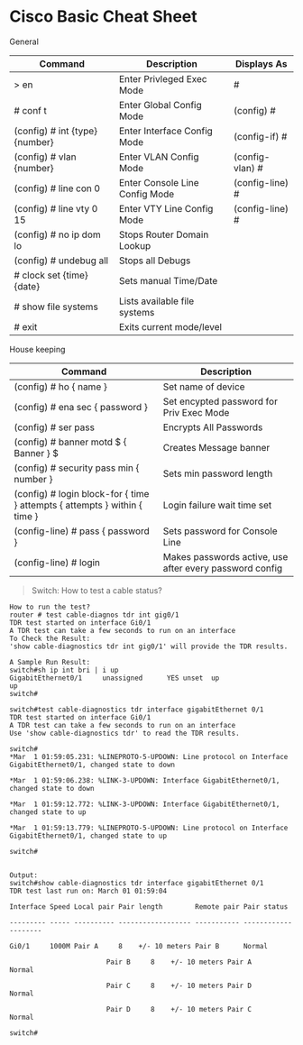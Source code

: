# Cisco Basic Cheat Sheet

General

| Command | Description | Displays As |
|--|--|--|
|> en|Enter Privleged Exec Mode|#|
|# conf t|Enter Global Config Mode|(config) #|
|(config) # int {type} {number}|Enter Interface Config Mode|(config-if) #|
|(config) # vlan {number}|Enter VLAN Config Mode|(config-vlan) #|
|(config) # line con 0|Enter Console Line Config Mode|(config-line) #|
|(config) # line vty 0 15|Enter VTY Line Config Mode|(config-line) #|
|(config) # no ip dom lo|Stops Router Domain Lookup||
|(config) # undebug all|Stops all Debugs||
|# clock set {time} {date}|Sets manual Time/Date||
|# show file systems|Lists available file systems||
|# exit|Exits current mode/l​evel||

House keeping

| Command | Description |
|--|--|
|(config) # ho { name }|Set name of device|
|(config) # ena sec { password }|Set encypted password for Priv Exec Mode|
|(config) # ser pass|Encrypts All Passwords|
|(config) # banner motd $ { Banner } $|Creates Message banner|
|(config) # security pass min { number }|Sets min password length|
|(config) # login block-for { time } attempts { attempts } within { time }|Login failure wait time set|
|(config-line) # pass { password }|Sets password for Console Line|
|(config-line) # login|Makes passwords active, use after every password config|

> Switch: How to test a cable status?
```
How to run the test?
router # test cable-diagnos tdr int gig0/1
TDR test started on interface Gi0/1
A TDR test can take a few seconds to run on an interface
To Check the Result:
'show cable-diagnostics tdr int gig0/1' will provide the TDR results.

A Sample Run Result:
switch#sh ip int bri | i up
GigabitEthernet0/1     unassigned      YES unset  up                    up     
switch#

switch#test cable-diagnostics tdr interface gigabitEthernet 0/1
TDR test started on interface Gi0/1
A TDR test can take a few seconds to run on an interface
Use 'show cable-diagnostics tdr' to read the TDR results.

switch#
*Mar  1 01:59:05.231: %LINEPROTO-5-UPDOWN: Line protocol on Interface GigabitEthernet0/1, changed state to down

*Mar  1 01:59:06.238: %LINK-3-UPDOWN: Interface GigabitEthernet0/1, changed state to down

*Mar  1 01:59:12.772: %LINK-3-UPDOWN: Interface GigabitEthernet0/1, changed state to up

*Mar  1 01:59:13.779: %LINEPROTO-5-UPDOWN: Line protocol on Interface GigabitEthernet0/1, changed state to up

switch#


Output:
switch#show cable-diagnostics tdr interface gigabitEthernet 0/1
TDR test last run on: March 01 01:59:04

Interface Speed Local pair Pair length        Remote pair Pair status

--------- ----- ---------- ------------------ ----------- --------------------

Gi0/1     1000M Pair A     8    +/- 10 meters Pair B      Normal             

                        Pair B     8    +/- 10 meters Pair A      Normal             

                        Pair C     8    +/- 10 meters Pair D      Normal             

                        Pair D     8    +/- 10 meters Pair C      Normal             

switch#
```
